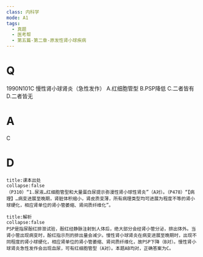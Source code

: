 ```yaml
---
class: 内科学
mode: A1
tags:
  - 真题
  - 医考帮
  - 第五篇-第二章-原发性肾小球疾病
---
```


# Q
1990N101C 慢性肾小球肾炎（急性发作）
A.红细胞管型
B.PSP降低
C.二者皆有
D.二者皆无

# A
C
# D
```ad-note
title:课本出处
collapse:false
（P310）“1.尿液…红细胞管型和大量蛋白尿提示弥漫性肾小球性肾炎”（A对）。（P478）“【病理】…病变进展至晚期，肾脏体积缩小，肾皮质变薄，所有病理类型均可进展为程度不等的肾小球硬化，相应肾单位的肾小管萎缩、肾间质纤维化”。
```

```ad-summary
title:解析
collapse:false
PSP是指尿酚红排泄试验，酚红经静脉注射到人体后，绝大部分会经肾小管分泌，排出体外。当肾小管出现病变时，酚红指示剂的排出量会减少。慢性肾小球肾炎在病变进展至晚期时，出现不同程度的肾小球硬化，相应肾单位的肾小管萎缩、肾间质纤维化，故PSP下降（B对）。慢性肾小球肾炎急性发作会出现血尿，可有红细胞管型（A对）。本题AB均对，正确答案为C。
```

